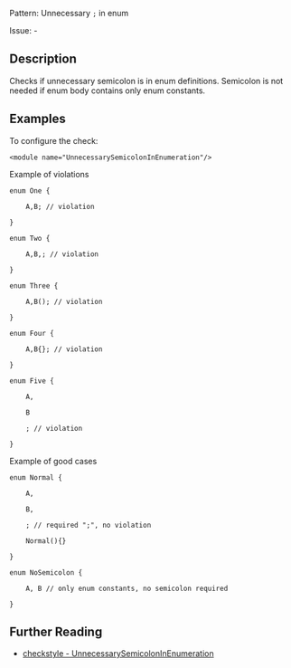 Pattern: Unnecessary `;` in enum

Issue: -

## Description

Checks if unnecessary semicolon is in enum definitions. Semicolon is not needed if enum body contains only enum constants. 

## Examples

To configure the check: 
    
    

    <module name="UnnecessarySemicolonInEnumeration"/>

            

Example of violations 
       

    enum One {

        A,B; // violation

    }

    enum Two {

        A,B,; // violation

    }

    enum Three {

        A,B(); // violation

    }

    enum Four {

        A,B{}; // violation

    }

    enum Five {

        A,

        B

        ; // violation

    }

            

Example of good cases 
    
    
    

    enum Normal {

        A,

        B,

        ; // required ";", no violation

        Normal(){}

    }

    enum NoSemicolon {

        A, B // only enum constants, no semicolon required

    }

## Further Reading

* [checkstyle - UnnecessarySemicolonInEnumeration](http://checkstyle.sourceforge.net/config_coding.html)